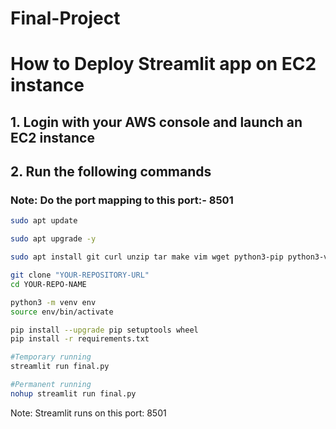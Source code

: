 # Final-Project
# How to Deploy Streamlit app on EC2 instance

## 1. Login with your AWS console and launch an EC2 instance

## 2. Run the following commands

### Note: Do the port mapping to this port:- 8501

```bash
sudo apt update
```

```bash
sudo apt upgrade -y
```

```bash
sudo apt install git curl unzip tar make vim wget python3-pip python3-venv build-essential python3-dev -y
```

```bash
git clone "YOUR-REPOSITORY-URL"
cd YOUR-REPO-NAME
```

```bash
python3 -m venv env
source env/bin/activate
```

```bash
pip install --upgrade pip setuptools wheel
pip install -r requirements.txt
```

```bash
#Temporary running
streamlit run final.py
```

```bash
#Permanent running
nohup streamlit run final.py
```

Note: Streamlit runs on this port: 8501



